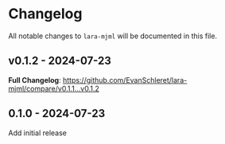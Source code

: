 # Changelog

All notable changes to `lara-mjml` will be documented in this file.

## v0.1.2 - 2024-07-23

**Full Changelog**: https://github.com/EvanSchleret/lara-mjml/compare/v0.1.1...v0.1.2

## 0.1.0 - 2024-07-23

Add initial release
